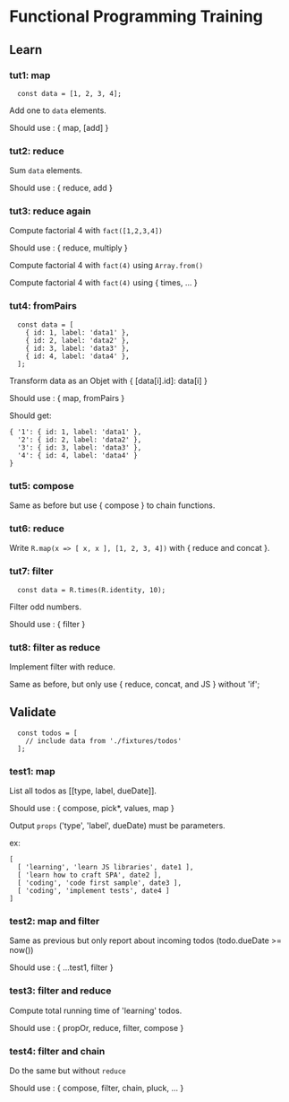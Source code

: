 # Functional Programming Training


##  Learn

### tut1: map 

```
  const data = [1, 2, 3, 4];
```

Add one to `data` elements.

Should use : { map, [add] }

### tut2: reduce 

Sum  `data` elements.

Should use : { reduce, add }

### tut3: reduce  again

Compute factorial 4 with `fact([1,2,3,4])`

Should use : { reduce, multiply }


Compute factorial 4 with `fact(4)` using `Array.from()`

Compute factorial 4 with `fact(4)` using { times, ... }

### tut4: fromPairs

```
  const data = [
    { id: 1, label: 'data1' },
    { id: 2, label: 'data2' },
    { id: 3, label: 'data3' },
    { id: 4, label: 'data4' },
  ];
```

Transform data as an Objet with { [data[i].id]: data[i] }

Should use : { map, fromPairs }

Should get:

```
{ '1': { id: 1, label: 'data1' },
  '2': { id: 2, label: 'data2' },
  '3': { id: 3, label: 'data3' },
  '4': { id: 4, label: 'data4' } 
}
```

### tut5: compose

Same as before but use { compose } to chain functions.

### tut6: reduce

Write `R.map(x => [ x, x ], [1, 2, 3, 4])` with { reduce and concat }.

### tut7: filter

```
  const data = R.times(R.identity, 10);
```

Filter odd numbers.

Should use : { filter }

### tut8: filter as reduce

Implement filter with reduce.

Same as before, but only use { reduce, concat, and JS } without 'if';

##  Validate

```
  const todos = [
    // include data from './fixtures/todos'
  ];
```

### test1: map

List all todos as [[type, label, dueDate]].

Should use : { compose, pick*, values, map }

Output `props` ('type', 'label', dueDate) must be parameters.

ex:

```
[ 
  [ 'learning', 'learn JS libraries', date1 ],
  [ 'learn how to craft SPA', date2 ],
  [ 'coding', 'code first sample', date3 ],
  [ 'coding', 'implement tests', date4 ] 
]
```


### test2: map and filter

Same as previous but only report about incoming todos (todo.dueDate >= now())

Should use : { ...test1, filter }

### test3: filter and reduce

Compute total running time of 'learning' todos.

Should use : { propOr, reduce, filter, compose }

### test4: filter and chain

Do the same but without `reduce`

Should use : { compose, filter, chain, pluck, ... }
